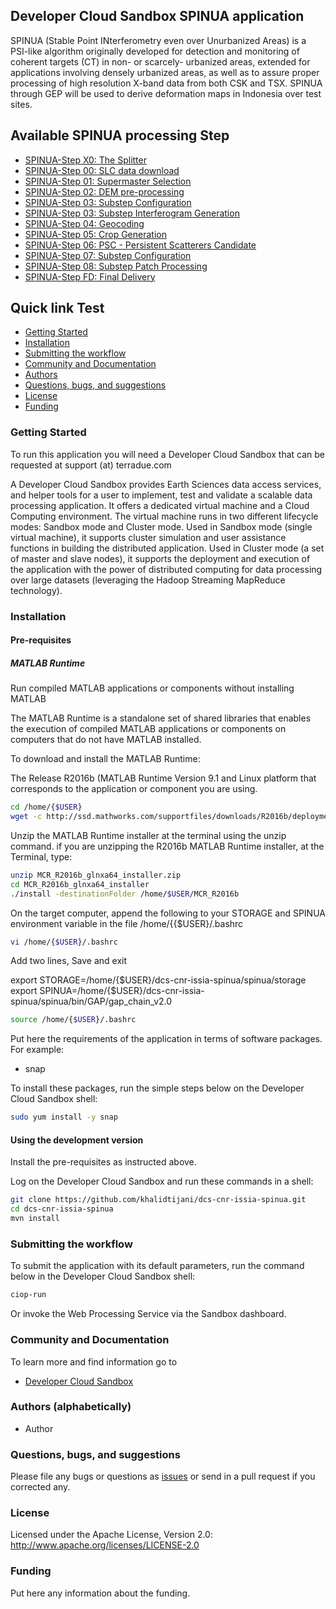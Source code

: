 ## Developer Cloud Sandbox SPINUA application  

SPINUA (Stable Point INterferometry even over Unurbanized Areas) is a PSI-like algorithm originally developed for detection and monitoring of coherent targets (CT) in non- or scarcely- urbanized areas, extended for applications involving densely urbanized areas, as well as to assure proper processing of high resolution X-band data from both CSK and TSX. SPINUA through GEP will be used to derive deformation maps in Indonesia over test sites.

Available SPINUA processing Step
--------------------------------

* [SPINUA-Step X0: The Splitter](src/main/app-resources/SPINUA-Step-X0)
* [SPINUA-Step 00: SLC data download](src/main/app-resources/SPINUA-Step-00)
* [SPINUA-Step 01: Supermaster Selection](src/main/app-resources/SPINUA-Step-01)
* [SPINUA-Step 02: DEM pre-processing](src/main/app-resources/SPINUA-Step-02)
* [SPINUA-Step 03: Substep Configuration](src/main/app-resources/SPINUA-Step-03)
* [SPINUA-Step 03: Substep Interferogram Generation](src/main/app-resources/SPINUA-Step-03)
* [SPINUA-Step 04: Geocoding](src/main/app-resources/SPINUA-Step-04)
* [SPINUA-Step 05: Crop Generation](src/main/app-resources/SPINUA-Step-05)
* [SPINUA-Step 06: PSC - Persistent Scatterers Candidate](src/main/app-resources/SPINUA-Step-06)
* [SPINUA-Step 07: Substep Configuration](src/main/app-resources/SPINUA-Step-07)
* [SPINUA-Step 08: Substep Patch Processing](src/main/app-resources/SPINUA-Step-08)
* [SPINUA-Step FD: Final Delivery](src/main/app-resources/SPINUA-Step-08)




## Quick link  Test
 
* [Getting Started](#getting-started)
* [Installation](#installation)
* [Submitting the workflow](#submit)
* [Community and Documentation](#community)
* [Authors](#authors)
* [Questions, bugs, and suggestions](#questions)
* [License](#license)
* [Funding](#funding)

### <a name="getting-started"></a>Getting Started 

To run this application you will need a Developer Cloud Sandbox that can be requested at support (at) terradue.com

A Developer Cloud Sandbox provides Earth Sciences data access services, and helper tools for a user to implement, test and validate a scalable data processing application. It offers a dedicated virtual machine and a Cloud Computing environment.
The virtual machine runs in two different lifecycle modes: Sandbox mode and Cluster mode. 
Used in Sandbox mode (single virtual machine), it supports cluster simulation and user assistance functions in building the distributed application.
Used in Cluster mode (a set of master and slave nodes), it supports the deployment and execution of the application with the power of distributed computing for data processing over large datasets (leveraging the Hadoop Streaming MapReduce technology). 

### <a name="installation"></a>Installation

#### Pre-requisites

##### MATLAB Runtime

Run compiled MATLAB applications or components without installing MATLAB

The MATLAB Runtime is a standalone set of shared libraries that enables the execution of compiled MATLAB applications or components on computers that do not have MATLAB installed.

To download and install the MATLAB Runtime:

The Release R2016b (MATLAB Runtime Version 9.1 and Linux platform that corresponds to the application or component you are using.

```bash
cd /home/{$USER}
wget -c http://ssd.mathworks.com/supportfiles/downloads/R2016b/deployment_files/R2016b/installers/glnxa64/MCR_R2016b_glnxa64_installer.zip
```

Unzip the MATLAB Runtime installer at the terminal using the unzip command.
if you are unzipping the R2016b MATLAB Runtime installer, at the Terminal, type:

```bash
unzip MCR_R2016b_glnxa64_installer.zip
cd MCR_R2016b_glnxa64_installer
./install -destinationFolder /home/$USER/MCR_R2016b
```

On the target computer, append the following to your STORAGE and SPINUA environment variable in the file /home/{{$USER}/.bashrc

```bash
vi /home/{$USER}/.bashrc
```

Add two lines, Save and exit 

export STORAGE=/home/{$USER}/dcs-cnr-issia-spinua/spinua/storage
export SPINUA=/home/{$USER}/dcs-cnr-issia-spinua/spinua/bin/GAP/gap_chain_v2.0

```bash
source /home/{$USER}/.bashrc
```

Put here the requirements of the application in terms of software packages. For example:

* snap

To install these packages, run the simple steps below on the Developer Cloud Sandbox shell:

```bash
sudo yum install -y snap
```

#### Using the development version

Install the pre-requisites as instructed above.

Log on the Developer Cloud Sandbox and run these commands in a shell:

```bash
git clone https://github.com/khalidtijani/dcs-cnr-issia-spinua.git
cd dcs-cnr-issia-spinua
mvn install
```

### <a name="submit"></a>Submitting the workflow

To submit the application with its default parameters, run the command below in the Developer Cloud Sandbox shell:

```bash
ciop-run
```
Or invoke the Web Processing Service via the Sandbox dashboard.

### <a name="community"></a>Community and Documentation

To learn more and find information go to 

* [Developer Cloud Sandbox](http://docs.terradue.com/developer-sandbox/)  

### <a name="authors"></a>Authors (alphabetically)

* Author

### <a name="questions"></a>Questions, bugs, and suggestions

Please file any bugs or questions as [issues](<app-url>) or send in a pull request if you corrected any.

### <a name="license"></a>License

Licensed under the Apache License, Version 2.0: http://www.apache.org/licenses/LICENSE-2.0

### <a name="funding"></a>Funding

Put here any information about the funding.
